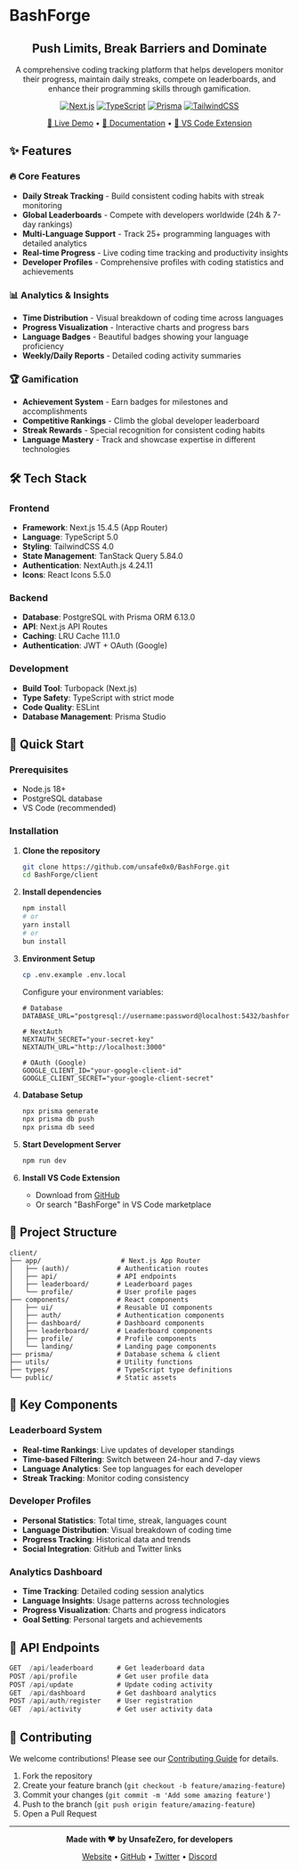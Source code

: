# BashForge

<div align="center">

## Push Limits, Break Barriers and Dominate

A comprehensive coding tracking platform that helps developers monitor their progress, maintain daily streaks, compete on leaderboards, and enhance their programming skills through gamification.

[![Next.js](https://img.shields.io/badge/Next.js-15.4.5-black?style=for-the-badge&logo=next.js)](https://nextjs.org/)
[![TypeScript](https://img.shields.io/badge/TypeScript-5.0-blue?style=for-the-badge&logo=typescript)](https://typescriptlang.org/)
[![Prisma](https://img.shields.io/badge/Prisma-6.13.0-2D3748?style=for-the-badge&logo=prisma)](https://prisma.io/)
[![TailwindCSS](https://img.shields.io/badge/Tailwind-CSS-38B2AC?style=for-the-badge&logo=tailwind-css)](https://tailwindcss.com/)

[🚀 Live Demo](https://bashforge.vercel.app) • [📖 Documentation](https://bashforge.vercel.app/how-to-use) • [🔌 VS Code Extension](https://github.com/unsafe0x0/BashForge-Extension)

</div>

## ✨ Features

### 🔥 Core Features

- **Daily Streak Tracking** - Build consistent coding habits with streak monitoring
- **Global Leaderboards** - Compete with developers worldwide (24h & 7-day rankings)
- **Multi-Language Support** - Track 25+ programming languages with detailed analytics
- **Real-time Progress** - Live coding time tracking and productivity insights
- **Developer Profiles** - Comprehensive profiles with coding statistics and achievements

### 📊 Analytics & Insights

- **Time Distribution** - Visual breakdown of coding time across languages
- **Progress Visualization** - Interactive charts and progress bars
- **Language Badges** - Beautiful badges showing your language proficiency
- **Weekly/Daily Reports** - Detailed coding activity summaries

### 🏆 Gamification

- **Achievement System** - Earn badges for milestones and accomplishments
- **Competitive Rankings** - Climb the global developer leaderboard
- **Streak Rewards** - Special recognition for consistent coding habits
- **Language Mastery** - Track and showcase expertise in different technologies

## 🛠️ Tech Stack

### Frontend

- **Framework**: Next.js 15.4.5 (App Router)
- **Language**: TypeScript 5.0
- **Styling**: TailwindCSS 4.0
- **State Management**: TanStack Query 5.84.0
- **Authentication**: NextAuth.js 4.24.11
- **Icons**: React Icons 5.5.0

### Backend

- **Database**: PostgreSQL with Prisma ORM 6.13.0
- **API**: Next.js API Routes
- **Caching**: LRU Cache 11.1.0
- **Authentication**: JWT + OAuth (Google)

### Development

- **Build Tool**: Turbopack (Next.js)
- **Type Safety**: TypeScript with strict mode
- **Code Quality**: ESLint
- **Database Management**: Prisma Studio

## 🚀 Quick Start

### Prerequisites

- Node.js 18+
- PostgreSQL database
- VS Code (recommended)

### Installation

1. **Clone the repository**

   ```bash
   git clone https://github.com/unsafe0x0/BashForge.git
   cd BashForge/client
   ```

2. **Install dependencies**

   ```bash
   npm install
   # or
   yarn install
   # or
   bun install
   ```

3. **Environment Setup**

   ```bash
   cp .env.example .env.local
   ```

   Configure your environment variables:

   ```env
   # Database
   DATABASE_URL="postgresql://username:password@localhost:5432/bashforge"

   # NextAuth
   NEXTAUTH_SECRET="your-secret-key"
   NEXTAUTH_URL="http://localhost:3000"

   # OAuth (Google)
   GOOGLE_CLIENT_ID="your-google-client-id"
   GOOGLE_CLIENT_SECRET="your-google-client-secret"
   ```

4. **Database Setup**

   ```bash
   npx prisma generate
   npx prisma db push
   npx prisma db seed
   ```

5. **Start Development Server**

   ```bash
   npm run dev
   ```

6. **Install VS Code Extension**
   - Download from [GitHub](https://github.com/unsafe0x0/BashForge-Extension)
   - Or search "BashForge" in VS Code marketplace

## 📁 Project Structure

```
client/
├── app/                    # Next.js App Router
│   ├── (auth)/            # Authentication routes
│   ├── api/               # API endpoints
│   ├── leaderboard/       # Leaderboard pages
│   └── profile/           # User profile pages
├── components/            # React components
│   ├── ui/                # Reusable UI components
│   ├── auth/              # Authentication components
│   ├── dashboard/         # Dashboard components
│   ├── leaderboard/       # Leaderboard components
│   ├── profile/           # Profile components
│   └── landing/           # Landing page components
├── prisma/                # Database schema & client
├── utils/                 # Utility functions
├── types/                 # TypeScript type definitions
└── public/                # Static assets
```

## 🎯 Key Components

### Leaderboard System

- **Real-time Rankings**: Live updates of developer standings
- **Time-based Filtering**: Switch between 24-hour and 7-day views
- **Language Analytics**: See top languages for each developer
- **Streak Tracking**: Monitor coding consistency

### Developer Profiles

- **Personal Statistics**: Total time, streak, languages count
- **Language Distribution**: Visual breakdown of coding time
- **Progress Tracking**: Historical data and trends
- **Social Integration**: GitHub and Twitter links

### Analytics Dashboard

- **Time Tracking**: Detailed coding session analytics
- **Language Insights**: Usage patterns across technologies
- **Progress Visualization**: Charts and progress indicators
- **Goal Setting**: Personal targets and achievements

## 🔧 API Endpoints

```typescript
GET  /api/leaderboard      # Get leaderboard data
POST /api/profile          # Get user profile data
POST /api/update           # Update coding activity
GET  /api/dashboard        # Get dashboard analytics
POST /api/auth/register    # User registration
GET  /api/activity         # Get user activity data
```

## 🤝 Contributing

We welcome contributions! Please see our [Contributing Guide](CONTRIBUTING.md) for details.

1. Fork the repository
2. Create your feature branch (`git checkout -b feature/amazing-feature`)
3. Commit your changes (`git commit -m 'Add some amazing feature'`)
4. Push to the branch (`git push origin feature/amazing-feature`)
5. Open a Pull Request

---

<div align="center">

**Made with ❤️ by UnsafeZero, for developers**

[Website](https://bashforge.vercel.app) • [GitHub](https://github.com/unsafe0x0) • [Twitter](https://twitter.com/unsafezero) • [Discord](https://discord.gg/unsafezero)

</div>
